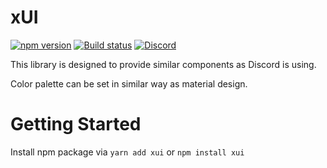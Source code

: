 # xUI

[![npm version](https://badge.fury.io/js/xui.svg)](https://badge.fury.io/js/xui)
[![Build status](https://circleci.com/gh/Rikarin/xui.svg?style=svg)](https://circleci.com/gh/Rikarin/xui)
[![Discord](https://img.shields.io/discord/776258487307075594.svg?label=&logo=discord&logoColor=ffffff&color=7389D8&labelColor=6A7EC2)](https://discord.gg/aPkZsFcu)

This library is designed to provide similar components as Discord is using.

Color palette can be set in similar way as material design.

# Getting Started

Install npm package via
`yarn add xui`
or
`npm install xui`

